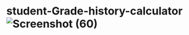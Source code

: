 # student-Grade-history-calculator![Screenshot (60)](https://user-images.githubusercontent.com/110024679/190995319-6133654c-a346-4457-b516-83d318bab33e.png)
